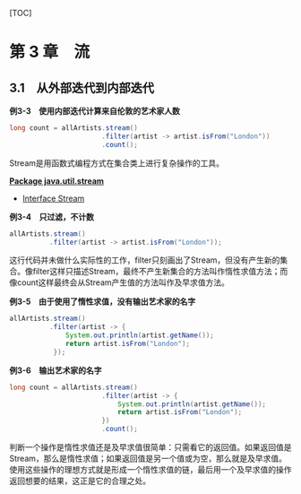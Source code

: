 [TOC]

# 第 3 章　流

## 3.1　从外部迭代到内部迭代

**例3-3　使用内部迭代计算来自伦敦的艺术家人数**
```java
long count = allArtists.stream()
                       .filter(artist -> artist.isFrom("London"))
                       .count();
```

Stream是用函数式编程方式在集合类上进行复杂操作的工具。

**[Package java.util.stream](https://docs.oracle.com/javase/8/docs/api/java/util/stream/package-summary.html)**

- [Interface Stream<T>](https://docs.oracle.com/javase/8/docs/api/java/util/stream/Stream.html)

**例3-4　只过滤，不计数**
```java
allArtists.stream()
          .filter(artist -> artist.isFrom("London"));
```
这行代码并未做什么实际性的工作，filter只刻画出了Stream，但没有产生新的集合。像filter这样只描述Stream，最终不产生新集合的方法叫作惰性求值方法；而像count这样最终会从Stream产生值的方法叫作及早求值方法。

**例3-5　由于使用了惰性求值，没有输出艺术家的名字**
```java
allArtists.stream()
          .filter(artist -> {
              System.out.println(artist.getName());
              return artist.isFrom("London");
           });
```

**例3-6　输出艺术家的名字**
```java
long count = allArtists.stream()
                       .filter(artist -> {
                           System.out.println(artist.getName());
                           return artist.isFrom("London");
                       })
                       .count();
```

判断一个操作是惰性求值还是及早求值很简单：只需看它的返回值。如果返回值是Stream，那么是惰性求值；如果返回值是另一个值或为空，那么就是及早求值。使用这些操作的理想方式就是形成一个惰性求值的链，最后用一个及早求值的操作返回想要的结果，这正是它的合理之处。